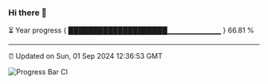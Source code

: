 ### Hi there 👋

⏳ Year progress { ████████████████████▁▁▁▁▁▁▁▁▁▁ } 66.81 %

---

⏰ Updated on Sun, 01 Sep 2024 12:36:53 GMT

![Progress Bar CI](https://github.com/ZhaoGui/ZhaoGui/workflows/Progress%20Bar%20CI/badge.svg)
